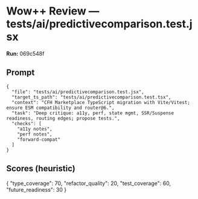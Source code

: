 # Wow++ Review — tests/ai/predictivecomparison.test.jsx

**Run:** 069c548f

## Prompt

```
{
  "file": "tests/ai/predictivecomparison.test.jsx",
  "target_ts_path": "tests/ai/predictivecomparison.test.tsx",
  "context": "CFH Marketplace TypeScript migration with Vite/Vitest; ensure ESM compatibility and router@6.",
  "task": "Deep critique: a11y, perf, state mgmt, SSR/Suspense readiness, routing edges; propose tests.",
  "checks": [
    "a11y notes",
    "perf notes",
    "forward-compat"
  ]
}
```

## Scores (heuristic)

{
  "type_coverage": 70,
  "refactor_quality": 20,
  "test_coverage": 60,
  "future_readiness": 30
}
